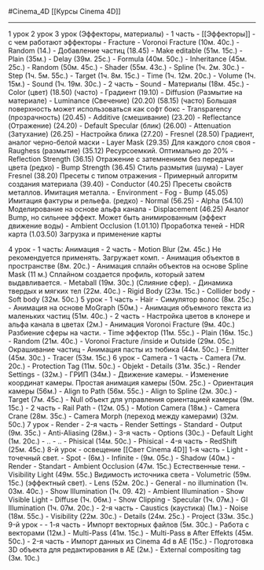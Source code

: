 #Cinema_4D 
[[Курсы Cinema 4D]]
____________

1 урок
2 урок
3 урок (Эффекторы, материалы)
	- 1 часть - [[Эффекторы]]
		- с чем работают эффекторы
		- Fracture
		- Voronoi Fracture (10м. 40с.)
			- Random (14.)
			- Добавление частиц (18.45)
			- Make editable (51м. 15с.)
		- Plain (35м.)
		- Delay (39м. 25с.)
		- Formula (40м. 50с.)
		- Inheritance (45м. 25с.)
		- Random (50м. 45с.)
		- Shader (55м. 43с.)
		- Spline (1ч. 2м. 30с.)
		- Step (1ч. 5м. 55с.)
		- Target (1ч. 8м. 15с.)
		- Time (1ч. 12м. 20с.)
		- Volume (1ч. 15м.)
		- Sound (1ч. 19м. 30с.)
	- 2 часть
		- Sound
		- Материалы (18м. 45с.)
			- Color (цвет) (18.50) (часто)
				- Градиент (19.10)
			- Diffusion (Размытие на материале)
			- Luminance (Свечение) (20.20) (58.15) (часто) Большая поверхность может использоваться как софт бокс
			- Transparency (прозрачность) (20.45)
				- Additive (смешивание) (23.20)
			- Reflectance (Отражение) (24.20)
				- Default Specular (блик) (26.00)
				- Attenuation (Затухание) (26.25) 
				- Настройка блика (27.20)
				- Fresnel (28.50) Градиент, аналог черно-белой маски
				- Layer Mask (29.35) Для каждого слоя своя
				- Raughess (размытие) (35.12) Ресурсоемкий. Оптимально до 20%
				- Reflection Strength (36.15) Отражение с затемнением без передачи цвета (редко)
				- Bump Strength (36.45) Стиль размытия (шума)
				- Layer Fresnel (38.20) Пресеты с типом отражения
				- Примерный алгоритм создания материала (39.40)
				- Conductor (40.25) Пресеты свойств металлов. Имитация металла.
			- Environment
			- Fog
			- Bump (45.05) Имитация фактуры и рельефа. (редко)
			- Normal (56.25)
			- Alpha (54.10) Моделирование на основе альфа канала
			- Displacement (46.25) Аналог Bump, но сильнее эффект. Может быть анимированным (эффект движение воды)
			- Ambient Occlusion (1.01.10) Проработка теней
			- HDR карта (1.03.50) Загрузка и применение карты
				
4 урок
	- 1 часть: Анимация
	- 2 часть
		- Motion Blur (2м. 45с.) Не рекомендуется применять. Загружает комп.
		- Анимация объектов в пространстве (8м. 20с.) 
			- Анимация сплайн объектов на основе Spline Mask (11 м.) Сплайном создается профиль, который затем выдавливается.
			- Metaball (19м. 30с.) (Слияние сфер).
		- Динамика твердых и мягких тел (22м. 40с.)
			- Rigid Body (23м. 15с.) 
			- Collider body
			- Soft body (32м. 50с.)
5 урок
	- 1 часть
		- Hair - Симулятор волос (8м. 25с.)
		- Анимация на основе MoGraph (50м.)
			- Анимация объемного текста из маленьких частиц (51м. 40с.)
	- 2 часть
		- Настройка цветов в клонере и альфа канала в цветах (2м.)
		- Анимация Voronoi Fracture (9м. 40с.) Разбиение сферы на части.
			- Time эффектор (11м. 55с.)
			- Plain (16м. 15с.)
			- Random (21м. 40с.)
			- Voronoi Fracture /inside и Outside (29м. 05с.) Окрашивание частиц
		- Анимация пасты из тюбика (44м. 50с.) 
			- Emitter (45м. 30с.) 
			- Tracer (53м. 15с.)
6 урок - Camera
	- 1 часть 
		- Camera (7м. 20с.)
			- Protection Tag (11м. 50с.)
			- Objekt
			- Details (31м. 35с.)
				- Render Settings - (32м.)
				- ГРИП (34м.)
			- Движение камеры.
				- Изменение координат камеры. Простая анимация камеры (50м. 25с.)
				- Ориентация камеры (56м.)
					- Align to Path (56м. 55с.)
				- Align to Spline (2м. 30с.)
				- Target (7м. 45с.)
				- Null объект для управления ориентацией камеры (9м. 15с.)
	- 2 часть
		- Rail Path - (12м. 05.)
		- Motion Camera (18м.)
		- Camera Crane (28м. 35с.)
		- Camera Morph (переход между камерами) (32м. 50с.)
7 урок - Render
	- 2-я часть
		- Render Settings 
			- Standard
				- Output (9м. 35с.)
				- Anti-Aliasing (28м.)
	- 3-я часть
				- Options (30с.)
					- Default Light (1м. 20с.)
				- ..
				- ..
			- Phisical (14м. 50с.)
				- Phisical 
	- 4-я часть
		- RedShift (25м. 45с.)
8-й урок - освещение [[Свет Cinema 4D]]
	1-я часть
		- Light - точечный свет.
			- Spot - (6м.)
			- Infinite - (9м. 05с.)
		- Shadow (40м.)
		- Render 
			- Standart
				- Ambient Occlusion (47м. 15с.) Естественные тени.
		- Visibility Light (49м. 55с.) Видимость источника света
			- Volumetric (59м. 15с.) (эффектный свет).
		- Lens (52м. 20с.)
		- General
			- no illumination (1ч. 03м. 40с.)
			- Show Illumination (1ч. 09. 42)
			- Ambient Illumination
			- Show Visible Light
			- Diffuse (1ч. 06м.)
			- Show Clipping
			- Specular (1ч. 07м.)
			- GI Illumination (1ч. 07м. 20с.)
	- 2-я часть
		- Caustics (каустика) (1м.)
		- Noise (18м. 55с.)
		- Visibility (22м. 30с.)
		- Details (24м. 25с.)
		- Project (33м. 35с.)
9-й урок -
	- 1-я часть
		- Импорт векторных файлов (5м. 30с.)
		- Работа с векторами (12м.)
		- Multi-Pass (41м. 15с.)
			- Multi-Pass в After Effekts (45м. 50с.)
	- 2-я часть
		- Импорт данных из Cinema 4d в AE (15с.)
			- Подготовка 3D объекта для редактирования в AE (2м.)
				- External compositing tag (3м. 10с.)

